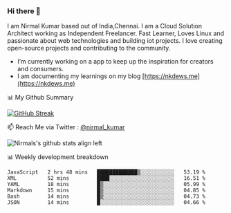 ### Hi there 👋

 I am Nirmal Kumar based out of India,Chennai. I am a Cloud Solution Architect working as Independent Freelancer. Fast Learner, Loves Linux and passionate about web technologies and building iot projects. I love creating open-source projects and contributing to the community.

- I’m currently working on a app to keep up the inspiration for creators and consumers.
- I am documenting my learnings on my blog [https://nkdews.me](https://nkdews.me)


📊 My Github Summary

[![GitHub Streak](https://github-readme-streak-stats.herokuapp.com?user=nk-gears&theme=dark&hide_border=true&date_format=M%20j%5B%2C%20Y%5D)](https://git.io/streak-stats)


📫 Reach Me via  Twitter : [@nirmal_kumar](https://twitter.com/nirmal_kumar)

![Nirmals's github stats align left](https://github-readme-stats.vercel.app/api?username=nk-gears&show_icons=true)


📊 Weekly development breakdown

<!--START_SECTION:waka-->

```text
JavaScript   2 hrs 48 mins   █████████████▒░░░░░░░░░░░   53.19 %
XML          52 mins         ████░░░░░░░░░░░░░░░░░░░░░   16.51 %
YAML         18 mins         █▒░░░░░░░░░░░░░░░░░░░░░░░   05.99 %
Markdown     15 mins         █▒░░░░░░░░░░░░░░░░░░░░░░░   04.85 %
Bash         14 mins         █▒░░░░░░░░░░░░░░░░░░░░░░░   04.73 %
JSON         14 mins         █░░░░░░░░░░░░░░░░░░░░░░░░   04.66 %
```

<!--END_SECTION:waka-->


